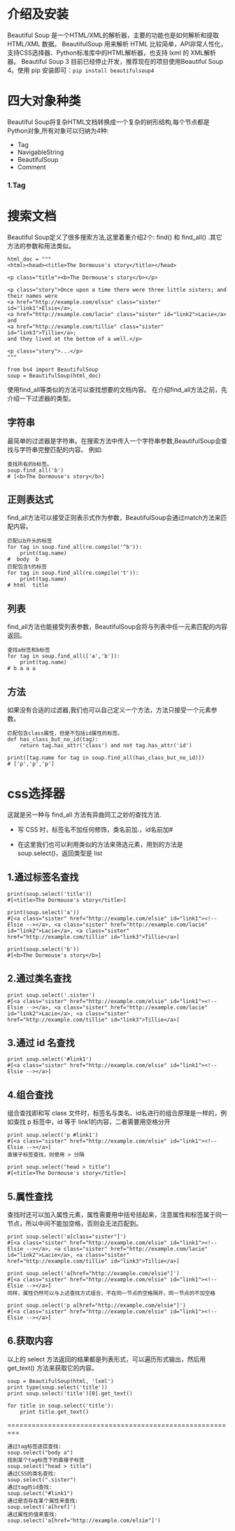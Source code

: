 # 介绍及安装
Beautiful Soup 是一个HTML/XML的解析器，主要的功能也是如何解析和提取 HTML/XML 数据。
BeautifulSoup 用来解析 HTML 比较简单，API非常人性化，支持CSS选择器、Python标准库中的HTML解析器，也支持 lxml 的 XML解析器。
Beautiful Soup 3 目前已经停止开发，推荐现在的项目使用Beautiful Soup 4。使用 pip 安装即可：`pip install beautifulsoup4`

# 四大对象种类
Beautiful Soup将复杂HTML文档转换成一个复杂的树形结构,每个节点都是Python对象,所有对象可以归纳为4种:
* Tag
* NavigableString
* BeautifulSoup
* Comment
### 1.Tag


# 搜索文档
Beautiful Soup定义了很多搜索方法,这里着重介绍2个: find() 和 find_all() .其它方法的参数和用法类似。
```
html_doc = """
<html><head><title>The Dormouse's story</title></head>

<p class="title"><b>The Dormouse's story</b></p>

<p class="story">Once upon a time there were three little sisters; and their names were
<a href="http://example.com/elsie" class="sister" id="link1">Elsie</a>,
<a href="http://example.com/lacie" class="sister" id="link2">Lacie</a> and
<a href="http://example.com/tillie" class="sister" id="link3">Tillie</a>;
and they lived at the bottom of a well.</p>

<p class="story">...</p>
"""

from bs4 import BeautifulSoup
soup = BeautifulSoup(html_doc)
```
使用find_all等类似的方法可以查找想要的文档内容。
在介绍find_all方法之前，先介绍一下过滤器的类型。
## 字符串
最简单的过滤器是字符串。在搜索方法中传入一个字符串参数,BeautifulSoup会查找与字符串完整匹配的内容。
例如:
```
查找所有的b标签。
soup.find_all('b')
# [<b>The Dormouse's story</b>]
```
## 正则表达式
find_all方法可以接受正则表示式作为参数，BeautifulSoup会通过match方法来匹配内容。
```
匹配以b开头的标签
for tag in soup.find_all(re.compile('^b')):
    print(tag.name)
#  body  b
匹配包含t的标签
for tag in soup.find_all(re.compile('t')):
    print(tag.name)
# html  title
```
## 列表
find_all方法也能接受列表参数，BeautifulSoup会将与列表中任一元素匹配的内容返回。
```
查找a标签和b标签
for tag in soup.find_all(['a','b']):
    print(tag.name)
# b a a a
```
## 方法
如果没有合适的过滤器,我们也可以自己定义一个方法，方法只接受一个元素参数。
```
匹配包含class属性，但是不包括id属性的标签。
def has_class_but_no_id(tag):
    return tag.has_attr('class') and not tag.has_attr('id')

print([tag.name for tag in soup.find_all(has_class_but_no_id)])
# ['p','p','p']
```

# css选择器
这就是另一种与 find_all 方法有异曲同工之妙的查找方法.

* 写 CSS 时，标签名不加任何修饰，类名前加.，id名前加#

* 在这里我们也可以利用类似的方法来筛选元素，用到的方法是 soup.select()，返回类型是 list

## 1.通过标签名查找
```
print(soup.select('title'))
#[<title>The Dormouse's story</title>]

print(soup.select('a'))
#[<a class="sister" href="http://example.com/elsie" id="link1"><!-- Elsie --></a>, <a class="sister" href="http://example.com/lacie" id="link2">Lacie</a>, <a class="sister" href="http://example.com/tillie" id="link3">Tillie</a>]

print(soup.select('b'))
#[<b>The Dormouse's story</b>]
```
## 2.通过类名查找
```
print soup.select('.sister')
#[<a class="sister" href="http://example.com/elsie" id="link1"><!-- Elsie --></a>, <a class="sister" href="http://example.com/lacie" id="link2">Lacie</a>, <a class="sister" href="http://example.com/tillie" id="link3">Tillie</a>]
```
## 3.通过 id 名查找
```
print soup.select('#link1')
#[<a class="sister" href="http://example.com/elsie" id="link1"><!-- Elsie --></a>]
```

## 4.组合查找

组合查找即和写 class 文件时，标签名与类名、id名进行的组合原理是一样的，例如查找 p 标签中，id 等于 link1的内容，二者需要用空格分开
```
print soup.select('p #link1')
#[<a class="sister" href="http://example.com/elsie" id="link1"><!-- Elsie --></a>]
直接子标签查找，则使用 > 分隔

print soup.select("head > title")
#[<title>The Dormouse's story</title>]
```
## 5.属性查找

查找时还可以加入属性元素，属性需要用中括号括起来，注意属性和标签属于同一节点，所以中间不能加空格，否则会无法匹配到。
```
print soup.select('a[class="sister"]')
#[<a class="sister" href="http://example.com/elsie" id="link1"><!-- Elsie --></a>, <a class="sister" href="http://example.com/lacie" id="link2">Lacie</a>, <a class="sister" href="http://example.com/tillie" id="link3">Tillie</a>]

print soup.select('a[href="http://example.com/elsie"]')
#[<a class="sister" href="http://example.com/elsie" id="link1"><!-- Elsie --></a>]
同样，属性仍然可以与上述查找方式组合，不在同一节点的空格隔开，同一节点的不加空格

print soup.select('p a[href="http://example.com/elsie"]')
#[<a class="sister" href="http://example.com/elsie" id="link1"><!-- Elsie --></a>]
```
## 6.获取内容

以上的 select 方法返回的结果都是列表形式，可以遍历形式输出，然后用 get_text() 方法来获取它的内容。
```
soup = BeautifulSoup(html, 'lxml')
print type(soup.select('title'))
print soup.select('title')[0].get_text()

for title in soup.select('title'):
    print title.get_text()
```


=========================================================
```
通过tag标签逐层查找:
soup.select("body a")
找到某个tag标签下的直接子标签
soup.select("head > title")
通过CSS的类名查找:
soup.select(".sister")
通过tag的id查找:
soup.select("#link1")
通过是否存在某个属性来查找:
soup.select('a[href]')
通过属性的值来查找:
soup.select('a[href="http://example.com/elsie"]')
```